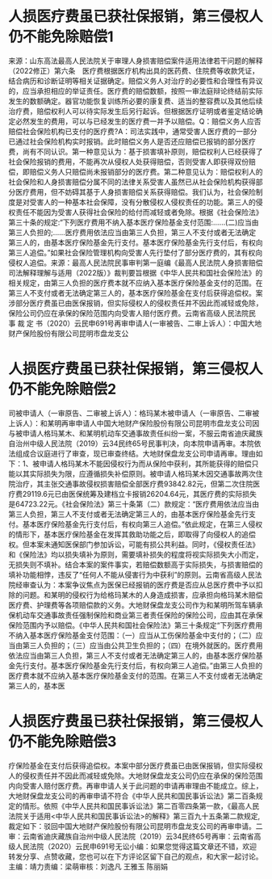 # 人损医疗费虽已获社保报销，第三侵权人仍不能免除赔偿1

来源：山东高法最高人民法院关于审理人身损害赔偿案件适用法律若干问题的解释（2022修正）第六条　医疗费根据医疗机构出具的医药费、住院费等收款凭证，结合病历和诊断证明等相关证据确定。赔偿义务人对治疗的必要性和合理性有异议的，应当承担相应的举证责任。医疗费的赔偿数额，按照一审法庭辩论终结前实际发生的数额确定。器官功能恢复训练所必要的康复费、适当的整容费以及其他后续治疗费，赔偿权利人可以待实际发生后另行起诉。但根据医疗证明或者鉴定结论确定必然发生的费用，可以与已经发生的医疗费一并予以赔偿。Q：赔偿义务人应否赔偿社会保险机构已支付的医疗费?A：司法实践中，通常受害人医疗费的一部分已通过社会保险机构实时报销。此时赔偿义务人是否还应赔偿已报销的部分医疗费，尚有不同认识。第一种意见认为：基于损害填补原则，赔偿权利人已经获得了社会保险报销的费用，不能再次从侵权人处获得赔偿，否则受害人即获得双份赔偿，即赔偿义务人只赔偿尚未报销部分的医疗费。第二种意见认为：赔偿权利人的社会保险和人身损害赔偿分属不同的法律关系受害人虽然已从社会保险机构获得部分医疗费用，但不妨碍其基于人身损害赔偿关系获得赔偿。我们认为，社会保险制度是对受害人的一种基本社会保障，没有分散侵权人侵权责任的功能。第三人的侵权责任不能因为受害人获得社会保险的给付而减轻或者免除。根据《社会保险法》第三十条的规定:“下列医疗费用不纳入基本医疗保险基金支付范围:……(二)应当由第三人负担的;……医疗费用依法应当由第三人负担，第三人不支付或者无法确定第三人的，由基本医疗保险基金先行支付。基本医疗保险基金先行支付后，有权向第三人追偿。”如果社会保险管理机构向受害人先行垫付了部分医疗费的，其有权向侵权人追偿。来源：最高人民法院民事审判第一庭编《最高人民法院人身损害赔偿司法解释理解与适用（2022版）》裁判要旨根据《中华人民共和国社会保险法》的相关规定，由第三人负担的医疗费本就不应纳入基本医疗保险基金支付的范围。在第三人不支付或者无法确定第三人的，基本医疗保险基金在支付后获得追偿权。案涉部分医疗费虽已由医保报销，但实际侵权人的侵权责任并不因此而减轻或免除，保险公司仍应在承保的保险范围内向受害人赔付医疗费。云南省高级人民法院民 事 裁 定 书（2020）云民申691号再审申请人(一审被告、二审上诉人）：中国大地财产保险股份有限公司昆明市盘龙支公

# 人损医疗费虽已获社保报销，第三侵权人仍不能免除赔偿2

司被申请人（一审原告、二审被上诉人）：格玛某木被申请人（一审原告、二审被上诉人）：和某明再审申请人中国大地财产保险股份有限公司昆明市盘龙支公司因与被申请人格玛某木、和某明机动车交通事故责任纠纷一案，不服云南省迪庆藏族自治州中级人民法院（2019）云34民终65号民事判决，向本院申请再审。本院依法组成合议庭进行了审查，现已审查终结。大地财保盘龙支公司申请再审。理由如下：1、被申请人格玛某木不能因侵权行为而从保险中获利，其所能获得的赔偿只能以其实际损失为限，应遵循损失补偿原则。被申请人格玛某木因交通事故两次住院治疗，其主张交通事故侵权损害赔偿全部医疗费93842.82元，但第二次住院医疗费29119.6元已由医保统筹及建档立卡报销26204.64元，其医疗费的实际损失是64723.22元。《社会保险法》第三十条第（二）款规定：“医疗费用依法应当由第三人负担，第三人不支付或者无法确定第三人的，由基本医疗保险基金先行支付。基本医疗保险基金先行支付后，有权向第三人追偿。”依此规定，在第三人侵权的情形下，基本医疗保险基金在发挥其救助功能之后，即取得了向侵权人的追偿权。但本案未通知医保部门参加诉讼，可能有损公共利益。同时，《侵权责任法》和《保险法》均以损失填补为原则，需要填补损失的程度将视实际损失大小而定，无损失则不填补。结合本案的案件事实，若赔偿数额高于实际损失，与损害赔偿的填补功能相悖，违反了“任何人不能从侵害行为中获利”的原则。云南省高级人民法院经审查认为：本案争议焦点为医保已经报销的医疗费是否应从总医疗费中予以扣除的问题。和某明的侵权行为给格玛某木的人身造成损害，应承担向格玛某木赔偿医疗费、护理费等各项赔偿款的义务。大地财保盘龙支公司作为和某明所驾车辆承保机动车交通事故责任强制保险和商业第三者责任保险的保险公司，应由其在承保保险范围内予以赔偿。《中华人民共和国社会保险法》第三十条规定“下列医疗费用不纳入基本医疗保险基金支付范围：（一）应当从工伤保险基金中支付的；（二）应当由第三人负担的；（三）应当由公共卫生负担的；（四）在境外就医的。医疗费用依法应当由第三人负担，第三人不支付或者无法确定第三人的，由基本医疗保险基金先行支付。基本医疗保险基金先行支付后，有权向第三人追偿。”由第三人负担的医疗费本就不应纳入基本医疗保险基金支付的范围。在第三人不支付或者无法确定第三人的，基本医

# 人损医疗费虽已获社保报销，第三侵权人仍不能免除赔偿3

疗保险基金在支付后获得追偿权。本案中部分医疗费虽已由医保报销，但实际侵权人的侵权责任并不因此而减轻或免除。大地财保盘龙支公司仍应在承保的保险范围内向受害人赔付医疗费。再审申请人关于此问题的申请再审理由不能成立。综上，大地财保盘龙支公司的再审申请不符合《中华人民共和国民事诉讼法》第二百条规定的情形。依照《中华人民共和国民事诉讼法》第二百零四条第一款，《最高人民法院关于适用<中华人民共和国民事诉讼法>的解释》第三百九十五条第二款规定,裁定如下：驳回中国大地财产保险股份有限公司昆明市盘龙支公司的再审申请。二审：云南省迪庆藏族自治州中级人民法院（2019）云34民终65号再审：云南省高级人民法院（2020）云民申691号无讼小编：如果您觉得这篇文章还不错，欢迎转发分享、点赞收藏，您也可以在下方评论区留下自己的观点，和大家一起讨论。主编：靖力责编：梁萌审核：刘逸凡 王雅玉 陈丽娟

